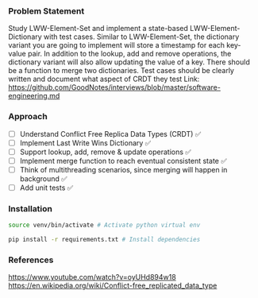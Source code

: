 ### Problem Statement
Study LWW-Element-Set and implement a state-based LWW-Element-Dictionary with test cases.
Similar to LWW-Element-Set, the dictionary variant you are going to implement will store a timestamp for each key-value pair. 
In addition to the lookup, add and remove operations, the dictionary variant will also allow updating the value of a key. 
There should be a function to merge two dictionaries. Test cases should be clearly written and document what aspect of CRDT they test
Link: https://github.com/GoodNotes/interviews/blob/master/software-engineering.md

### Approach
- [ ] Understand Conflict Free Replica Data Types (CRDT) ✅
- [ ] Implement Last Write Wins Dictionary ✅
- [ ] Support lookup, add, remove & update operations ✅
- [ ] Implement merge function to reach eventual consistent state ✅
- [ ] Think of multithreading scenarios, since merging will happen in background ✅
- [ ] Add unit tests ✅

### Installation
```bash
source venv/bin/activate # Activate python virtual env

pip install -r requirements.txt # Install dependencies
```

### References
https://www.youtube.com/watch?v=oyUHd894w18
https://en.wikipedia.org/wiki/Conflict-free_replicated_data_type